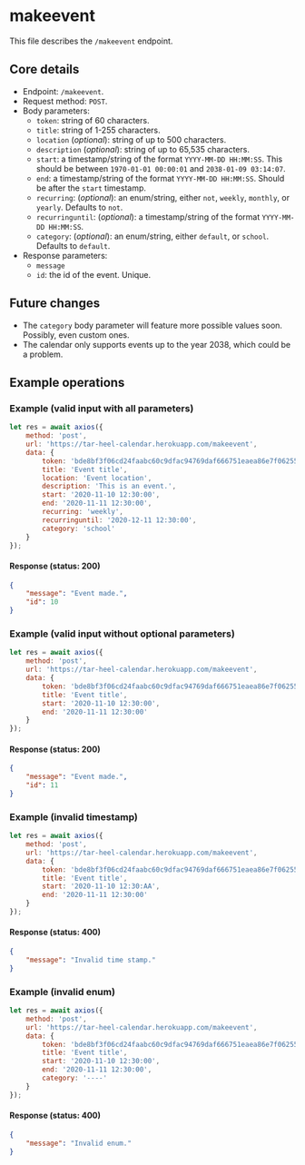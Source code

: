 # makeevent
This file describes the `/makeevent` endpoint.

## Core details
* Endpoint: `/makeevent`.
* Request method: `POST`.
* Body parameters:
    * `token`: string of 60 characters.
    * `title`: string of 1-255 characters.
    * `location` (_optional_): string of up to 500 characters.
    * `description` (_optional_): string of up to 65,535 characters.
    * `start`: a timestamp/string of the format `YYYY-MM-DD HH:MM:SS`. This should be between `1970-01-01 00:00:01` and `2038-01-09 03:14:07`.
    * `end`: a timestamp/string of the format `YYYY-MM-DD HH:MM:SS`. Should be after the `start` timestamp.
    * `recurring`: (_optional_): an enum/string, either `not`, `weekly`, `monthly`, or `yearly`. Defaults to `not`.
    * `recurringuntil`: (_optional_): a timestamp/string of the format `YYYY-MM-DD HH:MM:SS`.
    * `category`:  (_optional_): an enum/string, either `default`, or `school`. Defaults to `default`.
* Response parameters:
    * `message`
    * `id`: the id of the event. Unique.

## Future changes
* The `category` body parameter will feature more possible values soon. Possibly, even custom ones.
* The calendar only supports events up to the year 2038, which could be a problem.

## Example operations
### Example (valid input with all parameters)
```js
let res = await axios({
    method: 'post',
    url: 'https://tar-heel-calendar.herokuapp.com/makeevent',
    data: {
        token: 'bde8bf3f06cd24faabc60c9dfac94769daf666751eaea86e7f06255c9740',
        title: 'Event title',
        location: 'Event location',
        description: 'This is an event.',
        start: '2020-11-10 12:30:00',
        end: '2020-11-11 12:30:00',
        recurring: 'weekly',
        recurringuntil: '2020-12-11 12:30:00',
        category: 'school'
    }
});
```

#### Response (status: 200)
```json
{
    "message": "Event made.",
    "id": 10
}
```

### Example (valid input without optional parameters)
```js
let res = await axios({
    method: 'post',
    url: 'https://tar-heel-calendar.herokuapp.com/makeevent',
    data: {
        token: 'bde8bf3f06cd24faabc60c9dfac94769daf666751eaea86e7f06255c9740',
        title: 'Event title',
        start: '2020-11-10 12:30:00',
        end: '2020-11-11 12:30:00'
    }
});
```

#### Response (status: 200)
```json
{
    "message": "Event made.",
    "id": 11
}
```

### Example (invalid timestamp)
```js
let res = await axios({
    method: 'post',
    url: 'https://tar-heel-calendar.herokuapp.com/makeevent',
    data: {
        token: 'bde8bf3f06cd24faabc60c9dfac94769daf666751eaea86e7f06255c9740',
        title: 'Event title',
        start: '2020-11-10 12:30:AA',
        end: '2020-11-11 12:30:00'
    }
});
```

#### Response (status: 400)
```json
{
    "message": "Invalid time stamp."
}
```

### Example (invalid enum)
```js
let res = await axios({
    method: 'post',
    url: 'https://tar-heel-calendar.herokuapp.com/makeevent',
    data: {
        token: 'bde8bf3f06cd24faabc60c9dfac94769daf666751eaea86e7f06255c9740',
        title: 'Event title',
        start: '2020-11-10 12:30:00',
        end: '2020-11-11 12:30:00',
        category: '----'
    }
});
```

#### Response (status: 400)
```json
{
    "message": "Invalid enum."
}
```
